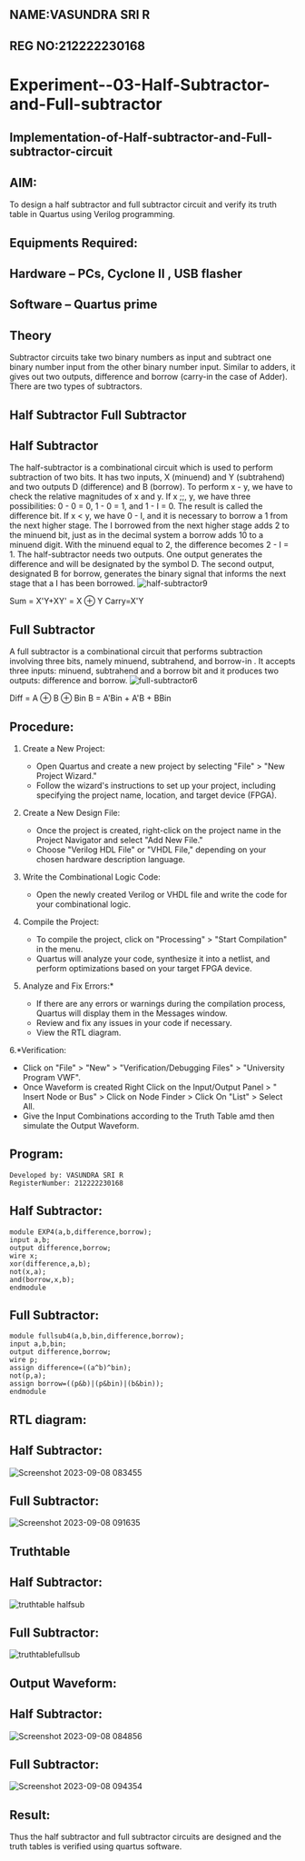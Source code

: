 ## NAME:VASUNDRA SRI R
## REG NO:212222230168
# Experiment--03-Half-Subtractor-and-Full-subtractor
## Implementation-of-Half-subtractor-and-Full-subtractor-circuit
## AIM:
To design a half subtractor and full subtractor circuit and verify its truth table in Quartus using Verilog programming.

## Equipments Required:
## Hardware – PCs, Cyclone II , USB flasher
## Software – Quartus prime
## Theory
Subtractor circuits take two binary numbers as input and subtract one binary number input from the other binary number input. Similar to adders, it gives out two outputs, difference and borrow (carry-in the case of Adder). There are two types of subtractors.

## Half Subtractor Full Subtractor
## Half Subtractor
The half-subtractor is a combinational circuit which is used to perform subtraction of two bits. It has two inputs, X (minuend) and Y (subtrahend) and two outputs D (difference) and B (borrow). To perform x - y, we have to check the relative magnitudes of x and y. If x ;;, y, we have three possibilities: 0 - 0 = 0, 1 - 0 = 1, and 1 - I = 0. The result is called the difference bit. If x < y, we have 0 - I, and it is necessary to borrow a 1 from the next higher stage. The I borrowed from the next higher stage adds 2 to the minuend bit, just as in the decimal system a borrow adds 10 to a minuend digit. With the minuend equal to 2, the difference becomes 2 - I = 1. The half-subtractor needs two outputs. One output generates the difference and will be designated by the symbol D. The second output, designated B for borrow, generates the binary signal that informs the next stage that a I has been borrowed.
![half-subtractor9](https://user-images.githubusercontent.com/36288975/166112538-58c3bc7c-ee5d-4e6a-ac8d-8e8328efe27a.png)


Sum = X'Y+XY' = X ⊕ Y
Carry=X'Y

## Full Subtractor
A full subtractor is a combinational circuit that performs subtraction involving three bits, namely minuend, subtrahend, and borrow-in . It accepts three inputs: minuend, subtrahend and a borrow bit and it produces two outputs: difference and borrow. 
![full-subtractor6](https://user-images.githubusercontent.com/36288975/166112541-24c68359-3de8-4674-ae22-8272ffc385ed.png)


Diff = A ⊕ B ⊕ Bin B = A'Bin + A'B + BBin

## Procedure:
1. Create a New Project:
   - Open Quartus and create a new project by selecting "File" > "New Project Wizard."
   - Follow the wizard's instructions to set up your project, including specifying the project name, location, and target device (FPGA).

2. Create a New Design File:
   - Once the project is created, right-click on the project name in the Project Navigator and select "Add New File."
   - Choose "Verilog HDL File" or "VHDL File," depending on your chosen hardware description language.

3. Write the Combinational Logic Code:
   - Open the newly created Verilog or VHDL file and write the code for your combinational logic.
     
4. Compile the Project:
   - To compile the project, click on "Processing" > "Start Compilation" in the menu.
   - Quartus will analyze your code, synthesize it into a netlist, and perform optimizations based on your target FPGA device.

5. Analyze and Fix Errors:*
   - If there are any errors or warnings during the compilation process, Quartus will display them in the Messages window.
   - Review and fix any issues in your code if necessary.
   - View the RTL diagram.

6.*Verification:
   - Click on "File" > "New" > "Verification/Debugging Files" > "University Program VWF".
   - Once Waveform is created Right Click on the Input/Output Panel > " Insert Node or Bus" > Click on Node Finder > Click On "List" > Select All.
   - Give the Input Combinations according to the Truth Table amd then simulate the Output Waveform.


 


## Program:
```
Developed by: VASUNDRA SRI R
RegisterNumber: 212222230168
```
## Half Subtractor:
```
module EXP4(a,b,difference,borrow);
input a,b;
output difference,borrow;
wire x;
xor(difference,a,b);
not(x,a);
and(borrow,x,b);
endmodule
```
## Full Subtractor:
```
module fullsub4(a,b,bin,difference,borrow);
input a,b,bin;
output difference,borrow;
wire p;
assign difference=((a^b)^bin);
not(p,a);
assign borrow=((p&b)|(p&bin)|(b&bin));
endmodule
```
## RTL diagram:
## Half Subtractor:
![Screenshot 2023-09-08 083455](https://github.com/vasundrasriravi/Experiment--03-Half-Subtractor-and-Full-subtractor/assets/119393983/17be8d5a-6a1d-45c7-9ea7-b356d284cd0b)
## Full Subtractor:
![Screenshot 2023-09-08 091635](https://github.com/vasundrasriravi/Experiment--03-Half-Subtractor-and-Full-subtractor/assets/119393983/efdcadd1-99c8-49af-8355-b5d2564c3ed1)

## Truthtable
## Half Subtractor:
![truthtable halfsub](https://github.com/vasundrasriravi/Experiment--03-Half-Subtractor-and-Full-subtractor/assets/119393983/072edad2-b127-48c4-aebd-aaf475002870)
## Full Subtractor:
![truthtablefullsub](https://github.com/vasundrasriravi/Experiment--03-Half-Subtractor-and-Full-subtractor/assets/119393983/f461601b-4563-48ec-8afb-b4b09fd2d97f)

## Output Waveform:
## Half Subtractor:
![Screenshot 2023-09-08 084856](https://github.com/vasundrasriravi/Experiment--03-Half-Subtractor-and-Full-subtractor/assets/119393983/90edbcf7-a029-42bb-b61b-6f8f679f2b08)
## Full Subtractor:
![Screenshot 2023-09-08 094354](https://github.com/vasundrasriravi/Experiment--03-Half-Subtractor-and-Full-subtractor/assets/119393983/36723e95-721d-4d02-8f9d-ff3f021d4759)
## Result:
Thus the half subtractor and full subtractor circuits are designed and the truth tables is verified using quartus software.
